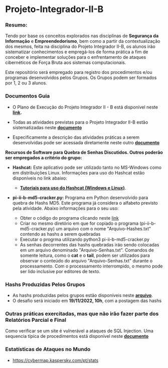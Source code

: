# Projeto-Integrador-II-B

### Resumo:
Tendo por base os conceitos explorados nas disciplinas de **Segurança da Informação** e **Empreendedorismo**, bem como a partir da contextualização dos mesmos, feita na disciplina do Projeto Integrador II-B, os alunos irão sistematizar conhecimentos e empregá-los de forma prática a fim de conceber e implementar soluções para o enfrentamento de ataques cibernéticos de Força Bruta aos sistemas computacionais.

Este repositório será empregado para registro dos procedimentos e/ou programas desenvolvidos pelos Grupos. Os Grupos podem ser formados por 1, 2 ou 3 alunos.

### Documentos Guia 

* O Plano de Execução do Projeto Integrador II - B está disponível neste **[link](https://docs.google.com/document/d/1_1xTR3tcBa6pq6TrrLL3VteSbOTZDUy68O1iK3f4p5g/edit?usp=sharing).**

* Todas as atividades previstas para o Projeto Integrador II-B estão sistematizadas neste **[documento](https://docs.google.com/document/d/1CyPEJuhyEunSJ1u277xloMwifImYILjg2F2Moy3ASkY/edit?usp=sharing)**

* Especificamente a descrição das atividades práticas a serem desenvolvidas pode ser acessada diretamente neste outro **[documento](https://docs.google.com/document/d/1F9XyoeTbw0iuSAayJV2rKT0U_ULG0tJB2_C4pGBCu5M/edit)**

**Recursos de Software para Quebra de Senhas Discutidos. Outros poderão ser empregados a critério do grupo:**

* **Hashcat:** Este aplicativo pode ser utilizado tanto no MS-Windows como em distribuições Linux. Informações para uso do Hashcat estão disponíveis no link abaixo:
  * **[Tutoriais para uso do Hashcat (Windows e Linux)](https://github.com/adenauery/hashcat/wiki/Explorando-o--Hashcat)**. 

* **pi-ii-b-md5-cracker.py:** Programa em Python desenvolvido para quebra de Hashs MD5. Este programa já considera o alfabeto previsto pela atividade. Abaixo informações para o seu uso:
  * Obter o código do programa clicando neste [link](https://github.com/adenauery/Projeto-Integrador-II-B/blob/main/pi-ii-b-md5-cracker.py)
  * Criar no mesmo diretório em que for copiado o programa (pi-ii-b-md5-cracker.py) um arquivo com o nome "Arquivo-Hashes.txt" contendo as hashs a serem quebradas
  * Executar o progrma utilizando python3 pi-ii-b-md5-cracker.py
  * As senhas decorrentes das hashs quebradas iráo sendo colocadas em um arquivo denominado "Arquivo-Senhas.txt". Comandos de somente leitura, como o **cat** e o **tail**, podem ser utilizados para observar o conteúdo do arquivo "Arquivo-Senhas.txt" durante o processamento. Com o processamento interrompido, o mesmo pode ser lido inclusive por editores de texto.

### Hashs Produzidas Pelos Grupos

* As hashs produzidas pelos grupos estão disponíveis neste **[arquivo](https://github.com/adenauery/Projeto-Integrador-II-B/blob/main/hashs-md5-grupos.txt)**.
* O desafio será iniciado em **19/11/2022, 10h**, com a postagem das hashs


### Outras práticas exercitadas, mas que não irão fazer parte dos Relatórios Parcial e Final

Como verificar se um site é vulnerável a ataques de SQL Injection. Uma sequencia típica de procedimentos está disponível neste **[documento](https://github.com/adenauery/sqlmap/wiki/Explorando-o-SQLMAP)**

### Estatísticas de Ataques no Mundo
  * https://cybermap.kaspersky.com/pt/stats
